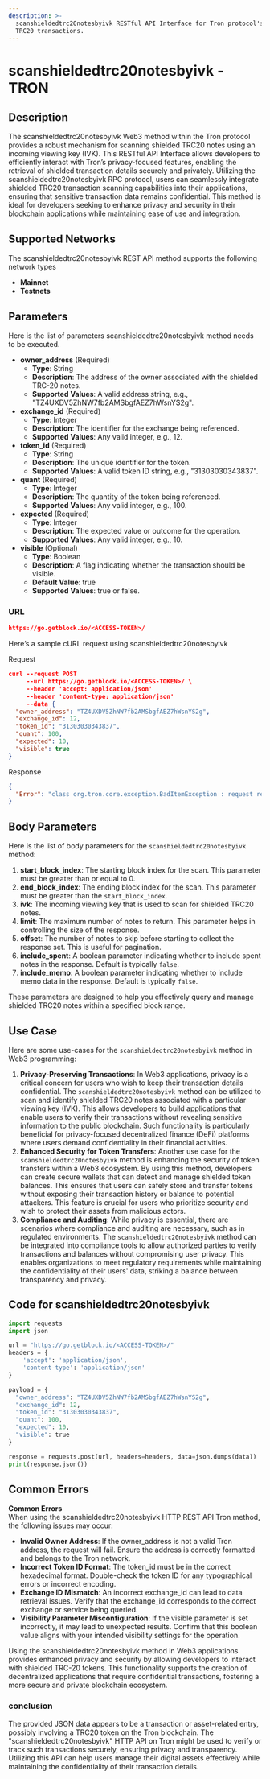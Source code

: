 ```yaml
---
description: >-
  scanshieldedtrc20notesbyivk RESTful API Interface for Tron protocol's shielded
  TRC20 transactions.
---
```


# scanshieldedtrc20notesbyivk - TRON

## Description

The scanshieldedtrc20notesbyivk Web3 method within the Tron protocol provides a robust mechanism for scanning shielded TRC20 notes using an incoming viewing key (IVK). This RESTful API Interface allows developers to efficiently interact with Tron’s privacy-focused features, enabling the retrieval of shielded transaction details securely and privately. Utilizing the scanshieldedtrc20notesbyivk RPC protocol, users can seamlessly integrate shielded TRC20 transaction scanning capabilities into their applications, ensuring that sensitive transaction data remains confidential. This method is ideal for developers seeking to enhance privacy and security in their blockchain applications while maintaining ease of use and integration.

## Supported Networks

The scanshieldedtrc20notesbyivk REST API method supports the following network types

* **Mainnet**
* **Testnets**

## Parameters

Here is the list of parameters scanshieldedtrc20notesbyivk method needs to be executed.

* **owner\_address** (Required)
  * **Type**: String
  * **Description**: The address of the owner associated with the shielded TRC-20 notes.
  * **Supported Values**: A valid address string, e.g., "TZ4UXDV5ZhNW7fb2AMSbgfAEZ7hWsnYS2g".
* **exchange\_id** (Required)
  * **Type**: Integer
  * **Description**: The identifier for the exchange being referenced.
  * **Supported Values**: Any valid integer, e.g., 12.
* **token\_id** (Required)
  * **Type**: String
  * **Description**: The unique identifier for the token.
  * **Supported Values**: A valid token ID string, e.g., "31303030343837".
* **quant** (Required)
  * **Type**: Integer
  * **Description**: The quantity of the token being referenced.
  * **Supported Values**: Any valid integer, e.g., 100.
* **expected** (Required)
  * **Type**: Integer
  * **Description**: The expected value or outcome for the operation.
  * **Supported Values**: Any valid integer, e.g., 10.
* **visible** (Optional)
  * **Type**: Boolean
  * **Description**: A flag indicating whether the transaction should be visible.
  * **Default Value**: true
  * **Supported Values**: true or false.

### URL

```json
https://go.getblock.io/<ACCESS-TOKEN>/
```

Here’s a sample cURL request using scanshieldedtrc20notesbyivk

Request

```json
curl --request POST 
     --url https://go.getblock.io/<ACCESS-TOKEN>/ \
     --header 'accept: application/json' 
     --header 'content-type: application/json' 
     --data {
  "owner_address": "TZ4UXDV5ZhNW7fb2AMSbgfAEZ7hWsnYS2g",
  "exchange_id": 12,
  "token_id": "31303030343837",
  "quant": 100,
  "expected": 10,
  "visible": true
}
```

Response

```json
{
  "Error": "class org.tron.core.exception.BadItemException : request requires start_block_index >= 0 && end_block_index > start_block_index && end_block_index - start_block_index <= 1000"
}
```

## Body Parameters

Here is the list of body parameters for the `scanshieldedtrc20notesbyivk` method:

1. **start\_block\_index**: The starting block index for the scan. This parameter must be greater than or equal to 0.
2. **end\_block\_index**: The ending block index for the scan. This parameter must be greater than the `start_block_index`.
3. **ivk**: The incoming viewing key that is used to scan for shielded TRC20 notes.
4. **limit**: The maximum number of notes to return. This parameter helps in controlling the size of the response.
5. **offset**: The number of notes to skip before starting to collect the response set. This is useful for pagination.
6. **include\_spent**: A boolean parameter indicating whether to include spent notes in the response. Default is typically `false`.
7. **include\_memo**: A boolean parameter indicating whether to include memo data in the response. Default is typically `false`.

These parameters are designed to help you effectively query and manage shielded TRC20 notes within a specified block range.

## Use Case

Here are some use-cases for the `scanshieldedtrc20notesbyivk` method in Web3 programming:

1. **Privacy-Preserving Transactions**: In Web3 applications, privacy is a critical concern for users who wish to keep their transaction details confidential. The `scanshieldedtrc20notesbyivk` method can be utilized to scan and identify shielded TRC20 notes associated with a particular viewing key (IVK). This allows developers to build applications that enable users to verify their transactions without revealing sensitive information to the public blockchain. Such functionality is particularly beneficial for privacy-focused decentralized finance (DeFi) platforms where users demand confidentiality in their financial activities.
2. **Enhanced Security for Token Transfers**: Another use case for the `scanshieldedtrc20notesbyivk` method is enhancing the security of token transfers within a Web3 ecosystem. By using this method, developers can create secure wallets that can detect and manage shielded token balances. This ensures that users can safely store and transfer tokens without exposing their transaction history or balance to potential attackers. This feature is crucial for users who prioritize security and wish to protect their assets from malicious actors.
3. **Compliance and Auditing**: While privacy is essential, there are scenarios where compliance and auditing are necessary, such as in regulated environments. The `scanshieldedtrc20notesbyivk` method can be integrated into compliance tools to allow authorized parties to verify transactions and balances without compromising user privacy. This enables organizations to meet regulatory requirements while maintaining the confidentiality of their users' data, striking a balance between transparency and privacy.

## Code for scanshieldedtrc20notesbyivk

```python
import requests
import json

url = "https://go.getblock.io/<ACCESS-TOKEN>/"
headers = {
    'accept': 'application/json',
    'content-type': 'application/json'
}

payload = {
  "owner_address": "TZ4UXDV5ZhNW7fb2AMSbgfAEZ7hWsnYS2g",
  "exchange_id": 12,
  "token_id": "31303030343837",
  "quant": 100,
  "expected": 10,
  "visible": true
}

response = requests.post(url, headers=headers, data=json.dumps(data))
print(response.json())
```

## Common Errors

**Common Errors**\
When using the scanshieldedtrc20notesbyivk HTTP REST API Tron method, the following issues may occur:

* **Invalid Owner Address**: If the owner\_address is not a valid Tron address, the request will fail. Ensure the address is correctly formatted and belongs to the Tron network.
* **Incorrect Token ID Format**: The token\_id must be in the correct hexadecimal format. Double-check the token ID for any typographical errors or incorrect encoding.
* **Exchange ID Mismatch**: An incorrect exchange\_id can lead to data retrieval issues. Verify that the exchange\_id corresponds to the correct exchange or service being queried.
* **Visibility Parameter Misconfiguration**: If the visible parameter is set incorrectly, it may lead to unexpected results. Confirm that this boolean value aligns with your intended visibility settings for the operation.

Using the scanshieldedtrc20notesbyivk method in Web3 applications provides enhanced privacy and security by allowing developers to interact with shielded TRC-20 tokens. This functionality supports the creation of decentralized applications that require confidential transactions, fostering a more secure and private blockchain ecosystem.

### conclusion

The provided JSON data appears to be a transaction or asset-related entry, possibly involving a TRC20 token on the Tron blockchain. The "scanshieldedtrc20notesbyivk" HTTP API on Tron might be used to verify or track such transactions securely, ensuring privacy and transparency. Utilizing this API can help users manage their digital assets effectively while maintaining the confidentiality of their transaction details.
